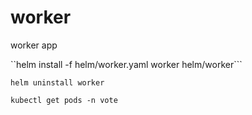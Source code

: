 # worker
worker app 

``helm install -f helm/worker.yaml worker helm/worker```

```helm uninstall worker```

```kubectl get pods -n vote```

